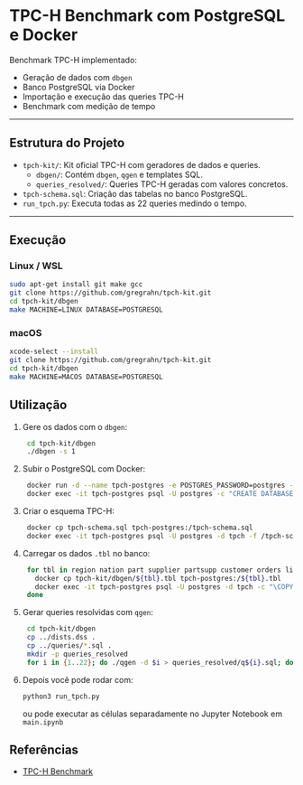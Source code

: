 # TPC-H Benchmark com PostgreSQL e Docker

Benchmark TPC-H implementado:

- Geração de dados com `dbgen`
- Banco PostgreSQL via Docker
- Importação e execução das queries TPC-H
- Benchmark com medição de tempo
---

## Estrutura do Projeto

- `tpch-kit/`: Kit oficial TPC-H com geradores de dados e queries.
  - `dbgen/`: Contém `dbgen`, `qgen` e templates SQL.
  - `queries_resolved/`: Queries TPC-H geradas com valores concretos.
- `tpch-schema.sql`: Criação das tabelas no banco PostgreSQL.
- `run_tpch.py`: Executa todas as 22 queries medindo o tempo.

---

## Execução

### Linux / WSL

```sh
sudo apt-get install git make gcc
git clone https://github.com/gregrahn/tpch-kit.git
cd tpch-kit/dbgen
make MACHINE=LINUX DATABASE=POSTGRESQL
```

### macOS

```sh
xcode-select --install
git clone https://github.com/gregrahn/tpch-kit.git
cd tpch-kit/dbgen
make MACHINE=MACOS DATABASE=POSTGRESQL
```

## Utilização

1. Gere os dados com o `dbgen`:
   ```sh
    cd tpch-kit/dbgen
    ./dbgen -s 1
   ```
2. Subir o PostgreSQL com Docker:
   ```sh
    docker run -d --name tpch-postgres -e POSTGRES_PASSWORD=postgres -p 5432:5432 postgres
    docker exec -it tpch-postgres psql -U postgres -c "CREATE DATABASE tpch;"
   ```
3. Criar o esquema TPC-H:
   ```sh
    docker cp tpch-schema.sql tpch-postgres:/tpch-schema.sql
    docker exec -it tpch-postgres psql -U postgres -d tpch -f /tpch-schema.sql
   ```
4. Carregar os dados `.tbl` no banco:
   ```sh
    for tbl in region nation part supplier partsupp customer orders lineitem; do
      docker cp tpch-kit/dbgen/${tbl}.tbl tpch-postgres:/${tbl}.tbl
      docker exec -it tpch-postgres psql -U postgres -d tpch -c "\COPY $tbl FROM '/$tbl.tbl' WITH DELIMITER '|' CSV"
    done
   ```
5. Gerar queries resolvidas com `qgen`:
   ```sh
    cd tpch-kit/dbgen
    cp ../dists.dss .
    cp ../queries/*.sql .
    mkdir -p queries_resolved
    for i in {1..22}; do ./qgen -d $i > queries_resolved/q${i}.sql; done
   ```
6. Depois você pode rodar com:
   ```sh
   python3 run_tpch.py
   ```
   ou pode executar as células separadamente no Jupyter Notebook em `main.ipynb`

## Referências

- [TPC-H Benchmark](http://www.tpc.org/tpch)

